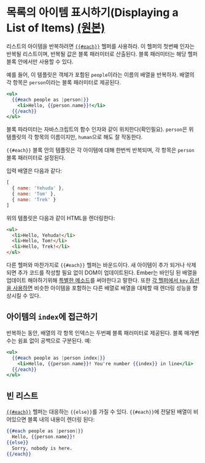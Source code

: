# 목록의 아이템 표시하기(Displaying a List of Items) [(원본)](https://guides.emberjs.com/v2.12.0/templates/displaying-a-list-of-items/)

리스트의 아이템을 반복하려면 [`{{#each}}`](http://emberjs.com/api/classes/Ember.Templates.helpers.html#method_each) 헬퍼를 사용하라.
이 헬퍼의 첫번째 인자는 반복될 리스트이며, 반복될 값은 블록 패러미터로 산출된다. 블록 패러미터는 해당 헬퍼 블록 안에서만 사용할 수 있다.

예를 들어, 이 템플릿은 객체가 포함된 `people`이라는 이름의 배열을 반복하자. 배열의 각 항목은 `person`이라는 블록 패러미터로 제공된다.

```hbs
<ul>
  {{#each people as |person|}}
    <li>Hello, {{person.name}}!</li>
  {{/each}}
</ul>
```

블록 파라미터는 자바스크립트의 함수 인자와 같이 위치한다(확인필요). `person`은 위 템플릿의 각 항목의 이름이지만, `human`으로 해도 잘 작동한다.

`{{#each}}` 블록 안의 템플릿은 각 아이템에 대해 한번씩 반복되며, 각 항목은 `person` 블록 패러미터로 설정된다.

입력 배열은 다음과 같다:
```javascript
[
  { name: 'Yehuda' },
  { name: 'Tom' },
  { name: 'Trek' }
]
```

위의 템플릿은 다음과 같이 HTML을 렌더링한다:
```html
<ul>
  <li>Hello, Yehuda!</li>
  <li>Hello, Tom!</li>
  <li>Hello, Trek!</li>
</ul>
```

다른 헬퍼와 마찬가지로 `{{#each}}` 헬퍼는 바운드이다. 새 아이템이 추가 되거나 삭제되면 추가 코드를 작성할 필요 없이 DOM이 업데이트된다. Ember는 바인딩 된 배열을 업데이트 해야하기위해 [특별한 메소드](guides/the-object-model/enumerables.md)를 써야한다고 말한다. 또한 [각 헬퍼에서 `key` 옵션을 사용하면](https://emberjs.com/api/classes/Ember.Templates.helpers.html#toc_specifying-keys) 비슷한 아이템을 포함하는 다른 배열로 배열을 대체할 때 렌더링 성능을 향상시킬 수 있다.

## 아이템의 `index`에 접근하기

반복하는 동안, 배열의 각 항목 인덱스는 두번째 블록 패러미터로 제공된다. 블록 매개변수는 쉼표 없이 공백으로 구분된다. 예:
```hbs
<ul>
  {{#each people as |person index|}}
    <li>Hello, {{person.name}}! You're number {{index}} in line</li>
  {{/each}}
</ul>
```

## 빈 리스트
[`{{#each}}`](https://emberjs.com/api/classes/Ember.Templates.helpers.html#method_each) 헬퍼는 대응하는 `{{else}}`를 가질 수 있다. `{{#each}}`에 전달된 배열이 비어있으면 블록 내의 내용이 렌더링 된다:
```hbs
{{#each people as |person|}}
  Hello, {{person.name}}!
{{else}}
  Sorry, nobody is here.
{{/each}}
```

